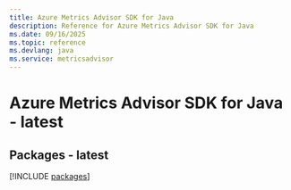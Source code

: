 ```yaml
---
title: Azure Metrics Advisor SDK for Java
description: Reference for Azure Metrics Advisor SDK for Java
ms.date: 09/16/2025
ms.topic: reference
ms.devlang: java
ms.service: metricsadvisor
---
```

# Azure Metrics Advisor SDK for Java - latest
## Packages - latest
[!INCLUDE [packages](metrics-advisor-index.md)]